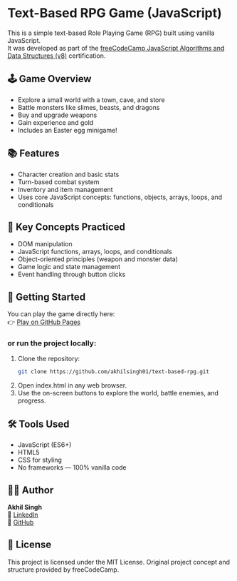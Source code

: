 # Text-Based RPG Game (JavaScript)

This is a simple text-based Role Playing Game (RPG) built using vanilla JavaScript.  
It was developed as part of the [freeCodeCamp JavaScript Algorithms and Data Structures (v8)](https://www.freecodecamp.org/learn/javascript-algorithms-and-data-structures-v8/) certification.

## 🕹️ Game Overview

- Explore a small world with a town, cave, and store
- Battle monsters like slimes, beasts, and dragons
- Buy and upgrade weapons
- Gain experience and gold
- Includes an Easter egg minigame!

## 📚 Features

- Character creation and basic stats
- Turn-based combat system
- Inventory and item management
- Uses core JavaScript concepts: functions, objects, arrays, loops, and conditionals

## 🧠 Key Concepts Practiced

- DOM manipulation
- JavaScript functions, arrays, loops, and conditionals
- Object-oriented principles (weapon and monster data)
- Game logic and state management
- Event handling through button clicks

## 🚀 Getting Started

You can play the game directly here:  
👉 [Play on GitHub Pages](https://akhilsingh01.github.io/text-based-rpg/)

### or run the project locally:

1. Clone the repository:
   ```bash
   git clone https://github.com/akhilsingh01/text-based-rpg.git
   ```
2. Open index.html in any web browser.
3. Use the on-screen buttons to explore the world, battle enemies, and progress.

## 🛠️ Tools Used

- JavaScript (ES6+)
- HTML5
- CSS for styling
- No frameworks — 100% vanilla code

## 🧑‍💻 Author

**Akhil Singh**   
🔗 [LinkedIn](https://www.linkedin.com/in/akhilsingh01)  
🔗 [GitHub](https://github.com/akhilsingh01)

## 📝 License

This project is licensed under the MIT License.
Original project concept and structure provided by freeCodeCamp.
